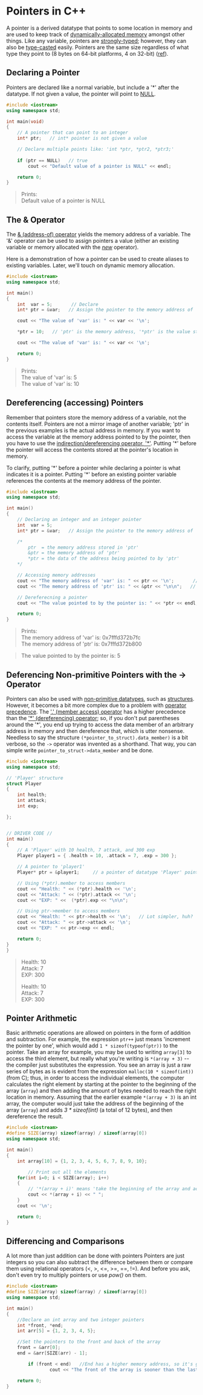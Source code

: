 # Pointers in C++
A pointer is a derived datatype that points to some location in memory and are used to keep track of [dynamically-allocated memory](https://www.cplusplus.com/doc/tutorial/dynamic/) amongst other things. Like any variable, pointers are [strongly-typed](https://www.cs.cornell.edu/courses/cs1130/2012sp/1130selfpaced/module1/module1part4/strongtyping.html); however, they can also be [type-casted](https://docs.microsoft.com/en-us/cpp/cpp/reinterpret-cast-operator?view=msvc-160) easily. Pointers are the same size regardless of what type they point to (8 bytes on 64-bit platforms, 4 on 32-bit) ([ref](https://stackoverflow.com/questions/399003/is-the-sizeofsome-pointer-always-equal-to-four)).

## Declaring a Pointer
Pointers are declared like a normal variable, but include a '\*' after the datatype. If not given a value, the pointer will point to [NULL](https://www.learncpp.com/cpp-tutorial/null-pointers/#:~:text=A%20null%20value%20is%20a,1).
```C++
#include <iostream>
using namespace std;

int main(void)
{
    // A pointer that can point to an integer
    int* ptr;   // int* pointer is not given a value

    // Declare multiple points like: 'int *ptr, *ptr2, *ptr3;'
    
    if (ptr == NULL)   // true
        cout << "Default value of a pointer is NULL" << endl;

    return 0;
}
```
> Prints: <br />
> Default value of a pointer is NULL

## The & Operator
The [& (address-of) operator](https://www.techopedia.com/definition/25580/address-of-operator--c) yields the memory address of a variable.
The '&' operator can be used to assign pointers a value (either an existing variable or memory allocated with the [_new_](https://www.geeksforgeeks.org/new-and-delete-operators-in-cpp-for-dynamic-memory/) operator). <br />

Here is a demonstration of how a pointer can be used to create aliases to existing variables. Later, we'll touch on dynamic memory allocation.
```C++
#include <iostream>
using namespace std;

int main()
{
    int  var = 5;       // Declare
    int* ptr = &var;   // Assign the pointer to the memory address of 'var'.

    cout << "The value of 'var' is: " << var << '\n';

    *ptr = 10;   // 'ptr' is the memory address, '*ptr' is the value stored in 'ptr'

    cout << "The value of 'var' is: " << var << '\n';

    return 0;
}
```
> Prints: <br />
> The value of 'var' is: 5  <br />
> The value of 'var' is: 10 <br />

## Dereferencing (accessing) Pointers
Remember that pointers store the memory address of a variable, not the contents itself. Pointers are not a mirror image of another variable; 'ptr' in the previous examples 
is the actual address in memory. If you want to access the variable at the memory address pointed to by the pointer, then you have to use the [indirection/dereferencing
operator, '\*'](https://www.computerhope.com/jargon/d/dereference-operator.htm). Putting '\*' before the pointer will access the contents stored at the pointer's location
in memory.

To clarify, putting '\*' before a pointer while declaring a pointer is what indicates it is a pointer. Putting '\*' before an existing pointer variable references the contents
at the memory address of the pointer. 

```C++
#include <iostream>
using namespace std;

int main()
{
    // Declaring an integer and an integer pointer
    int  var = 5;
    int* ptr = &var;   // Assign the pointer to the memory address of 'var'

    /*
        ptr  = the memory address stored in 'ptr'
        &ptr = the memory address of 'ptr'
        *ptr = the data of the address being pointed to by 'ptr'
    */

    // Accessing memory addresses
    cout << "The memory address of 'var' is: " << ptr << '\n';       // 'ptr' is the address stored in the pointer
    cout << "The memory address of 'ptr' is: " << &ptr << "\n\n";   // '&ptr' is the address of the pointer

    // Dereferecning a pointer
    cout << "The value pointed to by the pointer is: " << *ptr << endl;

    return 0;
}
```
> Prints: <br />
> The memory address of 'var' is: 0x7fffd372b7fc <br />
> The memory address of 'ptr' is: 0x7fffd372b800 <br />

> The value pointed to by the pointer is: 5 <br />

## Deferencing Non-primitive Pointers with the -> Operator
Pointers can also be used with [non-primitive datatypes](https://geekstocode.com/primitive-and-non-primitive-data-types-in-cpp/), such as [structures](https://github.com/EthanC2/Notes-and-Writeups/blob/main/C++/Data%20and%20Data%20Types/Structures.md).
However, it becomes a bit more complex due to a problem with [operator precedence](https://docs.microsoft.com/en-us/cpp/cpp/cpp-built-in-operators-precedence-and-associativity?view=msvc-160). 
The ['.' (member access) operator](https://docs.microsoft.com/en-us/cpp/cpp/pointer-to-member-operators-dot-star-and-star?view=msvc-160) has a higher
precedence than the ['\*' (dereferencing) operator](https://www.computerhope.com/jargon/d/dereference-operator.htm); so, if you don't put parentheses around the '\*', you end up 
trying to access the data member of an arbitrary address in memory and then dereference that, which is utter nonsense. Needless to say the structure 
`(*pointer_to_struct).data_member)` is a bit verbose, so the `->` operator was invented as a shorthand. That way, you can simple write `pointer_to_struct->data_member` 
and be done.

```C++
#include <iostream>
using namespace std;

// 'Player' structure
struct Player
{
    int health;
    int attack;
    int exp;

};


// DRIVER CODE //
int main()
{
    // A 'Player' with 10 health, 7 attack, and 300 exp
    Player player1 = { .health = 10, .attack = 7, .exp = 300 };

    // A pointer to 'player1'
    Player* ptr = &player1;     // a pointer of datatype 'Player' pointing to player1;

    // Using (*ptr).member to access members
    cout << "Health: " << (*ptr).health << '\n';
    cout << "Attack: " << (*ptr).attack << '\n';
    cout << "EXP: " <<  (*ptr).exp << "\n\n";

    // Using ptr->member to access members
    cout << "Health: " << ptr->health << '\n';   // Lot simpler, huh?
    cout << "Attack: " << ptr->attack << '\n';
    cout << "EXP: " << ptr->exp << endl;

    return 0;
}
}
```
> Health: 10 <br />
> Attack: 7  <br />
> EXP: 300   <br />
>
> Health: 10 <br />
> Attack: 7  <br />
> EXP: 300   <br />

## Pointer Arithmetic
Basic arithmetic operations are allowed on pointers in the form of addition and subtraction. For example, the expression `ptr++` just means 'increment the pointer by one',
which would add `1 * sizeof(typeof(ptr))` to the pointer. Take an array for example, you may be used to writing `array[3]` to access the third element, but really what you're
writing is `*(array + 3)` -- the compiler just substitutes the expression. You see an array is just a raw series of bytes as is evident from the expression 
`malloc(10 * sizeof(int))` (from C); thus, in order to access the individual elements, the computer calculates the right element by starting at the pointer to the beginning of the 
array (`array`) and then adding the amount of bytes needed to reach the right location in memory. Assuming that the earlier example `*(array + 3)` is an int array, the 
computer would just take the address of the beginning of the array (`array`) and adds _3 \* sizeof(int)_ (a total of 12 bytes), and then dereference the result.

```C++
#include <iostream>
#define SIZE(array) sizeof(array) / sizeof(array[0])
using namespace std;

int main()
{
    int array[10] = {1, 2, 3, 4, 5, 6, 7, 8, 9, 10};

        // Print out all the elements
    for(int i=0; i < SIZE(array); i++)
    {
        // '*(array + i)' means 'take the beginning of the array and access the 'i'th element
        cout << *(array + i) << " ";
    }
    cout << '\n';

    return 0;
}
```

## Differencing and Comparisons
A lot more than just addition can be done with pointers Pointers are just integers so you can also subtract the difference between them or compare them
using relational operators (<, >, <=, >=, ==, !=). And before you ask, don't even try to multiply pointers or use _pow()_ on them.

```C++
#include <iostream>
#define SIZE(array) sizeof(array) / sizeof(array[0])
using namespace std;

int main()
{
    //Declare an int array and two integer pointers
    int *front, *end;
    int arr[5] = {1, 2, 3, 4, 5};

    //Set the pointers to the front and back of the array
    front = &arr[0];
    end = &arr[SIZE(arr) - 1];

        if (front < end)   //End has a higher memory address, so it's greater
                cout << "The front of the array is sooner than the last\n";

    return 0;
}
```
